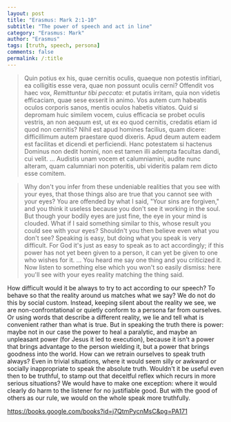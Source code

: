 ```yaml
---
layout: post
title: "Erasmus: Mark 2:1-10"
subtitle: "The power of speech and act in line"
category: "Erasmus: Mark"
author: "Erasmus"
tags: [truth, speech, persona]
comments: false
permalink: /:title
---
```


> Quin potius ex his, quae cernitis oculis, quaeque non potestis infitiari, ea colligitis esse vera, quae non possunt oculis cerni? Offendit vos haec vox, *Remittuntur tibi peccata:* et putatis irritam, quia non videtis efficaciam, quae sese exserit in animo. Vos autem cum habeatis oculos corporis sanos, mentis oculos habetis vitiatos. Quid si depromam huic similem vocem, cuius efficacia se probet oculis vestris, an non aequum est, ut ex eo quod cernitis, credatis etiam id quod non cernitis? Nihil est apud homines facilius, quam dicere: difficillimum autem praestare quod dixeris. Apud deum autem eadem est facilitas et dicendi et perficiendi. Hanc potestatem si hactenus Dominus non dedit homini, non est tamen illi adempta facultas dandi, cui velit. ... Audistis unam vocem et calumniamini, audite nunc alteram, quam calumniari non poteritis, ubi videritis palam rem dicto esse comitem.

> Why don't you infer from these undeniable realities that you see with your eyes, that those things also are true that you cannot see with your eyes? You are offended by what I said, "Your sins are forgiven," and you think it useless because you don't see it working in the soul. But though your bodily eyes are just fine, the eye in your mind is clouded. What if I said something similar to this, whose result you could see with your eyes? Shouldn't you then believe even what you don't see? Speaking is easy, but doing what you speak is very difficult. For God it's just as easy to speak as to act accordingly; if this power has not yet been given to a person, it can yet be given to one who wishes for it. ... You heard me say one thing and you criticized it. Now listen to something else which you won't so easily dismiss: here you'll see with your eyes reality matching the thing said.

How difficult would it be always to try to act according to our speech? To behave so that the reality around us matches what we say? We do not do this by social custom. Instead, keeping silent about the reality we see, we are non-confrontational or quietly conform to a persona far from ourselves. Or using words that describe a different reality, we lie and tell what is convenient rather than what is true. But in speaking the truth there is power: maybe not in our case the power to heal a paralytic, and maybe an unpleasant power (for Jesus it led to execution), because it isn't a power that brings advantage to the person wielding it, but a power that brings goodness into the world. How can we retrain ourselves to speak truth always? Even in trivial situations, where it would seem silly or awkward or socially inappropriate to speak the absolute truth. Wouldn't it be useful even then to be truthful, to stamp out that deceitful reflex which recurs in more serious situations? We would have to make one exception: where it would clearly do harm to the listener for no justifiable good. But with the good of others as our rule, we would on the whole speak more truthfully.

https://books.google.com/books?id=j7QtmPycnMsC&pg=PA171